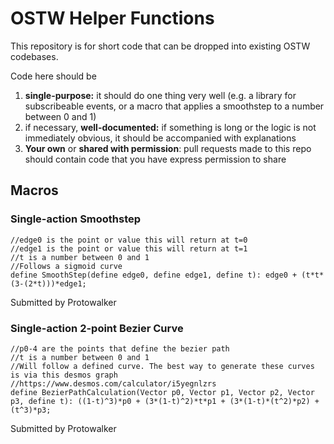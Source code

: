# OSTW Helper Functions
This repository is for short code that can be dropped into existing OSTW codebases.

Code here should be 
1. **single-purpose:** it should do one thing very well (e.g. a library for subscribeable events, or a macro that applies a smoothstep to a number between 0 and 1)
2. if necessary, **well-documented:** if something is long or the logic is not immediately obvious, it should be accompanied with explanations
3. **Your own** or **shared with permission**: pull requests made to this repo should contain code that you have express permission to share


## Macros
### Single-action Smoothstep
```
//edge0 is the point or value this will return at t=0
//edge1 is the point or value this will return at t=1
//t is a number between 0 and 1
//Follows a sigmoid curve
define SmoothStep(define edge0, define edge1, define t): edge0 + (t*t*(3-(2*t)))*edge1;
```
Submitted by Protowalker

### Single-action 2-point Bezier Curve
```
//p0-4 are the points that define the bezier path
//t is a number between 0 and 1
//Will follow a defined curve. The best way to generate these curves is via this desmos graph
//https://www.desmos.com/calculator/i5yegnlzrs
define BezierPathCalculation(Vector p0, Vector p1, Vector p2, Vector p3, define t): ((1-t)^3)*p0 + (3*(1-t)^2)*t*p1 + (3*(1-t)*(t^2)*p2) + (t^3)*p3;
```
Submitted by Protowalker
